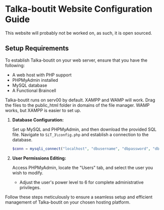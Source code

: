 # Talka-boutit Website Configuration Guide

This website will probably not be worked on, as such, it is open sourced.

## Setup Requirements

To establish Talka-boutit on your web server, ensure that you have the following:

- A web host with PHP support
- PHPMyAdmin installed
- MySQL database
- A Functional Braincell

Talka-boutit runs on serv00 by default. XAMPP and WAMP will work. Drag the files to the public_html folder in domains of the file manager. WAMP works, but XAMPP is easier to set up.

1. **Database Configuration:**

   Set up MySQL and PHPMyAdmin, and then download the provided SQL file. Navigate to `SiT_3\config.php` and establish a connection to the database.

   ```php
   $conn = mysqli_connect("localhost", "dbusername", "dbpassword", "dbname");
   ```

2. **User Permissions Editing:**

   Access PHPMyAdmin, locate the "Users" tab, and select the user you wish to modify.

   - Adjust the user's power level to 6 for complete administrative privileges.

Follow these steps meticulously to ensure a seamless setup and efficient management of Talka-boutit on your chosen hosting platform.
